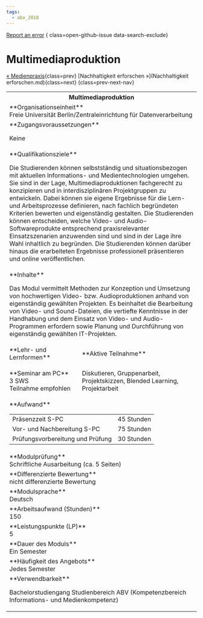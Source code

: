 ```yaml
---
tags:
  - abv_2018
---
```

[Report an error](https://github.com/SGSSGene/FUB-SUP/issues/new?title=Error%20in%20%22Multimediaproduktion%22&body=There%20seems%20to%20be%20an%20error%20in%20module%20%22Multimediaproduktion%22%2E%0A%0A%3CDescribe%20here%20a%20slightly%20more%20detailed%20description%20of%20what%20is%20wrong%3E&labels=bug)
{ class=open-github-issue data-search-exclude}

# Multimediaproduktion

[« Medienpraxis](Medienpraxis.md){class=prev}
[Nachhaltigkeit erforschen »](Nachhaltigkeit erforschen.md){class=next}
{class=prev-next-nav}

<table markdown id="moduledesc">
<tr markdown class="moduledesc_head"><th colspan="2">Multimediaproduktion </th></tr>
<tr markdown><td colspan="2">**Organisationseinheit**   <br>Freie Universität Berlin/Zentraleinrichtung für Datenverarbeitung</td></tr>


<tr markdown><td colspan="2">**Zugangsvoraussetzungen** <br>

Keine


</td></tr>
<tr markdown><td colspan="2">**Qualifikationsziele**    <br>

Die Studierenden können selbstständig und situationsbezogen mit aktuellen
Informations- und Medientechnologien umgehen. Sie sind in der Lage,
Multimediaproduktionen fachgerecht zu konzipieren und in interdisziplinären
Projektgruppen zu entwickeln. Dabei können sie eigene Ergebnisse für die
Lern- und Arbeitsprozesse definieren, nach fachlich begründeten Kriterien
bewerten und eigenständig gestalten. Die Studierenden können entscheiden,
welche Video- und Audio-Softwareprodukte entsprechend praxisrelevanter
Einsatzszenarien anzuwenden sind und sind in der Lage ihre Wahl inhaltlich
zu begründen. Die Studierenden können darüber hinaus die erarbeiteten
Ergebnisse professionell präsentieren und online veröffentlichen.


</td></tr>
<tr markdown><td colspan="2">**Inhalte**                <br>

Das Modul vermittelt Methoden zur Konzeption und Umsetzung von hochwertigen
Video- bzw. Audioproduktionen anhand von eigenständig gewählten Projekten.
Es beinhaltet die Bearbeitung von Video- und Sound-Dateien, die vertiefte
Kenntnisse in der Handhabung und dem Einsatz von Video- und Audio-Programmen
erfordern sowie Planung und Durchführung von eigenständig gewählten
IT-Projekten.


</td></tr>

<tr markdown><td>**Lehr- und Lernformen**</td><td>**Aktive Teilnahme**</td></tr>
<tr markdown><td> **Seminar am PC** <br>3 SWS <br> Teilnahme empfohlen</td><td>

Diskutieren, Gruppenarbeit, Projektskizzen, Blended Learning, Projektarbeit
</td></tr>
<tr markdown><td colspan="2">**Aufwand**                <br>
<table class="aufwand_table">
<tr><td>Präsenzzeit S-PC</td><td>45 Stunden</td></tr>
<tr><td>Vor- und Nachbereitung S-PC</td><td>75 Stunden</td></tr>
<tr><td>Prüfungsvorbereitung und Prüfung</td><td>30 Stunden</td></tr>
</table>

</td></tr>
<tr markdown><td colspan="2">**Modulprüfung**             <br>Schriftliche Ausarbeitung (ca. 5 Seiten)


</td></tr>
<tr markdown><td colspan="2">**Differenzierte Bewertung** <br>nicht differenzierte Bewertung

</td></tr>
<tr markdown><td colspan="2">**Modulsprache**             <br>Deutsch</td></tr>
<tr markdown><td colspan="2">**Arbeitsaufwand (Stunden)** <br>150</td></tr>
<tr markdown><td colspan="2">**Leistungspunkte (LP)**     <br>5</td></tr>
<tr markdown><td colspan="2">**Dauer des Moduls**         <br>Ein Semester</td></tr>
<tr markdown><td colspan="2">**Häufigkeit des Angebots**  <br>Jedes Semester</td></tr>
<tr markdown><td colspan="2">**Verwendbarkeit**           <br>

Bachelorstudiengang Studienbereich ABV (Kompetenzbereich Informations- und
Medienkompetenz)


</td></tr>

</table>

